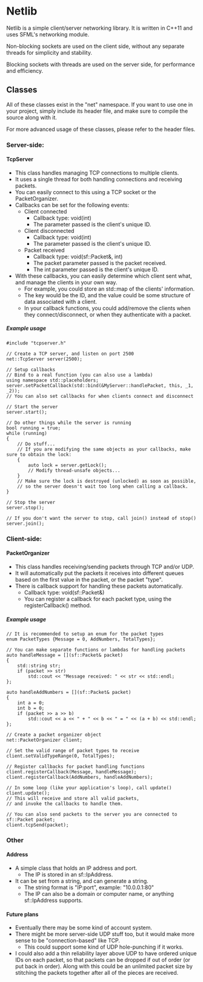 Netlib
======

Netlib is a simple client/server networking library. It is written in C++11 and uses SFML's networking module.

Non-blocking sockets are used on the client side, without any separate threads for simplicity and stability.

Blocking sockets with threads are used on the server side, for performance and efficiency.

Classes
-------
All of these classes exist in the "net" namespace. If you want to use one in your project, simply include its header file, and make sure to compile the source along with it.

For more advanced usage of these classes, please refer to the header files.

### Server-side:

#### TcpServer

* This class handles managing TCP connections to multiple clients.
* It uses a single thread for both handling connections and receiving packets.
* You can easily connect to this using a TCP socket or the PacketOrganizer.
* Callbacks can be set for the following events:
  * Client connected
    * Callback type: void(int)
    * The parameter passed is the client's unique ID.
  * Client disconnected
    * Callback type: void(int)
    * The parameter passed is the client's unique ID.
  * Packet received
    * Callback type: void(sf::Packet&, int)
    * The packet parameter passed is the packet received.
    * The int parameter passed is the client's unique ID.
* With these callbacks, you can easily determine which client sent what, and manage the clients in your own way.
  * For example, you could store an std::map of the clients' information.
  * The key would be the ID, and the value could be some structure of data associated with a client.
  * In your callback functions, you could add/remove the clients when they connect/disconnect, or when they authenticate with a packet.

##### Example usage

```
#include "tcpserver.h"

// Create a TCP server, and listen on port 2500
net::TcpServer server(2500);

// Setup callbacks
// Bind to a real function (you can also use a lambda)
using namespace std::placeholders;
server.setPacketCallback(std::bind(&MyServer::handlePacket, this, _1, _2));
// You can also set callbacks for when clients connect and disconnect

// Start the server
server.start();

// Do other things while the server is running
bool running = true;
while (running)
{
    // Do stuff...
    // If you are modifying the same objects as your callbacks, make sure to obtain the lock:
    {
        auto lock = server.getLock();
        // Modify thread-unsafe objects...
    }
    // Make sure the lock is destroyed (unlocked) as soon as possible,
    // so the server doesn't wait too long when calling a callback.
}

// Stop the server
server.stop();

// If you don't want the server to stop, call join() instead of stop()
server.join();
```

### Client-side:

#### PacketOrganizer

* This class handles receiving/sending packets through TCP and/or UDP.
* It will automatically put the packets it receives into different queues based on the first value in the packet, or the packet "type".
* There is callback support for handling these packets automatically.
  * Callback type: void(sf::Packet&)
  * You can register a callback for each packet type, using the registerCallback() method.

##### Example usage

```
// It is recommended to setup an enum for the packet types
enum PacketTypes {Message = 0, AddNumbers, TotalTypes};

// You can make separate functions or lambdas for handling packets
auto handleMessage = [](sf::Packet& packet)
{
    std::string str;
    if (packet >> str)
        std::cout << "Message received: " << str << std::endl;
};

auto handleAddNumbers = [](sf::Packet& packet)
{
    int a = 0;
    int b = 0;
    if (packet >> a >> b)
        std::cout << a << " + " << b << " = " << (a + b) << std::endl;
};

// Create a packet organizer object
net::PacketOrganizer client;

// Set the valid range of packet types to receive
client.setValidTypeRange(0, TotalTypes);

// Register callbacks for packet handling functions
client.registerCallback(Message, handleMessage);
client.registerCallback(AddNumbers, handleAddNumbers);

// In some loop (like your application's loop), call update()
client.update();
// This will receive and store all valid packets,
// and invoke the callbacks to handle them.

// You can also send packets to the server you are connected to
sf::Packet packet;
client.tcpSend(packet);
```

### Other

#### Address

* A simple class that holds an IP address and port.
  * The IP is stored in an sf::IpAddress.
* It can be set from a string, and can generate a string.
  * The string format is "IP:port", example: "10.0.0.1:80"
  * The IP can also be a domain or computer name, or anything sf::IpAddress supports.

#### Future plans

* Eventually there may be some kind of account system.
* There might be more server-side UDP stuff too, but it would make more sense to be "connection-based" like TCP.
  * This could support some kind of UDP hole-punching if it works.
* I could also add a thin reliability layer above UDP to have ordered unique IDs on each packet, so that packets can be dropped if out of order (or put back in order). Along with this could be an unlimited packet size by stitching the packets together after all of the pieces are received.

